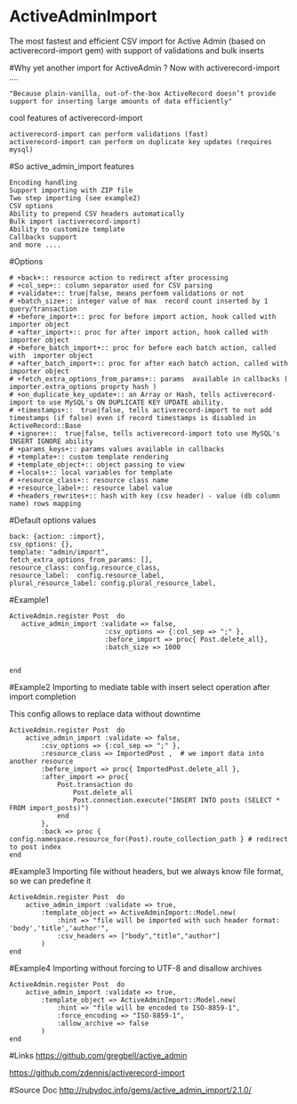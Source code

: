 # ActiveAdminImport
The most fastest and efficient CSV import for Active Admin (based on activerecord-import gem) 
with support of validations and bulk inserts 

#Why yet another import for ActiveAdmin ? Now with activerecord-import ....

    "Because plain-vanilla, out-of-the-box ActiveRecord doesn’t provide support for inserting large amounts of data efficiently"

cool features of activerecord-import

    activerecord-import can perform validations (fast)
    activerecord-import can perform on duplicate key updates (requires mysql)


#So active_admin_import features

    Encoding handling
    Support importing with ZIP file
    Two step importing (see example2)
    CSV options
    Ability to prepend CSV headers automatically
    Bulk import (activerecord-import)
    Ability to customize template 
    Callbacks support
    and more ....

#Options

    # +back+:: resource action to redirect after processing
    # +col_sep+:: column separator used for CSV parsing
    # +validate+:: true|false, means perfoem validations or not
    # +batch_size+:: integer value of max  record count inserted by 1 query/transaction
    # +before_import+:: proc for before import action, hook called with  importer object
    # +after_import+:: proc for after import action, hook called with  importer object
    # +before_batch_import+:: proc for before each batch action, called with  importer object
    # +after_batch_import+:: proc for after each batch action, called with  importer object
    # +fetch_extra_options_from_params+:: params  available in callbacks ( importer.extra_options proprty hash ) 
    # +on_duplicate_key_update+:: an Array or Hash, tells activerecord-import to use MySQL's ON DUPLICATE KEY UPDATE ability.
    # +timestamps+::  true|false, tells activerecord-import to not add timestamps (if false) even if record timestamps is disabled in ActiveRecord::Base
    # +ignore+::  true|false, tells activerecord-import toto use MySQL's INSERT IGNORE ability
    # +params_keys+:: params values available in callbacks
    # +template+:: custom template rendering
    # +template_object+:: object passing to view
    # +locals+:: local variables for template
    # +resource_class+:: resource class name
    # +resource_label+:: resource label value
    # +headers_rewrites+:: hash with key (csv header) - value (db column name) rows mapping



#Default options values
    
    back: {action: :import},
    csv_options: {},
    template: "admin/import",
    fetch_extra_options_from_params: [],
    resource_class: config.resource_class,
    resource_label:  config.resource_label,
    plural_resource_label: config.plural_resource_label,
    

#Example1 
  
    ActiveAdmin.register Post  do
       active_admin_import :validate => false,
                            :csv_options => {:col_sep => ";" },
                            :before_import => proc{ Post.delete_all},
                            :batch_size => 1000
    
    
    end



#Example2 Importing to mediate table with insert select operation after import completion

This config allows to replace data without downtime

    ActiveAdmin.register Post  do
        active_admin_import :validate => false,
            :csv_options => {:col_sep => ";" },
            :resource_class => ImportedPost ,  # we import data into another resource
            :before_import => proc{ ImportedPost.delete_all },
            :after_import => proc{
                Post.transaction do
                    Post.delete_all
                    Post.connection.execute("INSERT INTO posts (SELECT * FROM import_posts)")
                end
            },
            :back => proc { config.namespace.resource_for(Post).route_collection_path } # redirect to post index
    end



#Example3 Importing file without headers, but we always know file format, so we can predefine it

    ActiveAdmin.register Post  do
        active_admin_import :validate => true,
            :template_object => ActiveAdminImport::Model.new(
                :hint => "file will be imported with such header format: 'body','title','author'",
                :csv_headers => ["body","title","author"] 
            )
    end

 
#Example4 Importing without forcing to UTF-8 and disallow archives

    ActiveAdmin.register Post  do
        active_admin_import :validate => true,
            :template_object => ActiveAdminImport::Model.new(
                :hint => "file will be encoded to ISO-8859-1",
                :force_encoding => "ISO-8859-1",
                :allow_archive => false  
            )
    end


#Links
https://github.com/gregbell/active_admin

https://github.com/zdennis/activerecord-import

#Source Doc
http://rubydoc.info/gems/active_admin_import/2.1.0/


